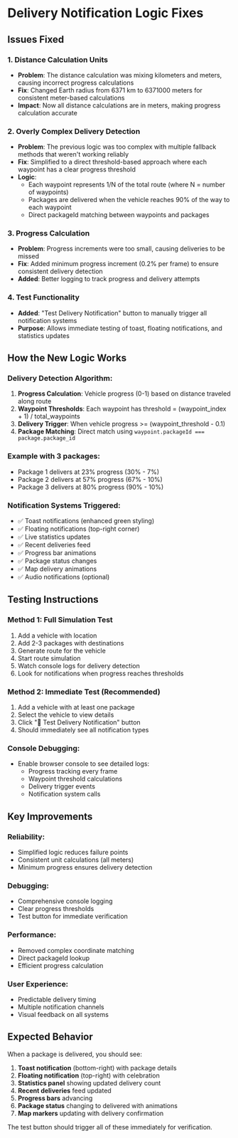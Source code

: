 # Delivery Notification Logic Fixes

## Issues Fixed

### 1. **Distance Calculation Units**
- **Problem**: The distance calculation was mixing kilometers and meters, causing incorrect progress calculations
- **Fix**: Changed Earth radius from 6371 km to 6371000 meters for consistent meter-based calculations
- **Impact**: Now all distance calculations are in meters, making progress calculation accurate

### 2. **Overly Complex Delivery Detection**
- **Problem**: The previous logic was too complex with multiple fallback methods that weren't working reliably
- **Fix**: Simplified to a direct threshold-based approach where each waypoint has a clear progress threshold
- **Logic**: 
  - Each waypoint represents 1/N of the total route (where N = number of waypoints)
  - Packages are delivered when the vehicle reaches 90% of the way to each waypoint
  - Direct packageId matching between waypoints and packages

### 3. **Progress Calculation**
- **Problem**: Progress increments were too small, causing deliveries to be missed
- **Fix**: Added minimum progress increment (0.2% per frame) to ensure consistent delivery detection
- **Added**: Better logging to track progress and delivery attempts

### 4. **Test Functionality**
- **Added**: "Test Delivery Notification" button to manually trigger all notification systems
- **Purpose**: Allows immediate testing of toast, floating notifications, and statistics updates

## How the New Logic Works

### **Delivery Detection Algorithm:**

1. **Progress Calculation**: Vehicle progress (0-1) based on distance traveled along route
2. **Waypoint Thresholds**: Each waypoint has threshold = (waypoint_index + 1) / total_waypoints
3. **Delivery Trigger**: When vehicle progress >= (waypoint_threshold - 0.1)
4. **Package Matching**: Direct match using `waypoint.packageId === package.package_id`

### **Example with 3 packages:**
- Package 1 delivers at 23% progress (30% - 7%)
- Package 2 delivers at 57% progress (67% - 10%) 
- Package 3 delivers at 80% progress (90% - 10%)

### **Notification Systems Triggered:**
- ✅ Toast notifications (enhanced green styling)
- ✅ Floating notifications (top-right corner)
- ✅ Live statistics updates
- ✅ Recent deliveries feed
- ✅ Progress bar animations
- ✅ Package status changes
- ✅ Map delivery animations
- ✅ Audio notifications (optional)

## Testing Instructions

### **Method 1: Full Simulation Test**
1. Add a vehicle with location
2. Add 2-3 packages with destinations
3. Generate route for the vehicle
4. Start route simulation
5. Watch console logs for delivery detection
6. Look for notifications when progress reaches thresholds

### **Method 2: Immediate Test (Recommended)**
1. Add a vehicle with at least one package
2. Select the vehicle to view details
3. Click "🧪 Test Delivery Notification" button
4. Should immediately see all notification types

### **Console Debugging:**
- Enable browser console to see detailed logs:
  - Progress tracking every frame
  - Waypoint threshold calculations
  - Delivery trigger events
  - Notification system calls

## Key Improvements

### **Reliability:**
- Simplified logic reduces failure points
- Consistent unit calculations (all meters)
- Minimum progress ensures delivery detection

### **Debugging:**
- Comprehensive console logging
- Clear progress thresholds
- Test button for immediate verification

### **Performance:**
- Removed complex coordinate matching
- Direct packageId lookup
- Efficient progress calculation

### **User Experience:**
- Predictable delivery timing
- Multiple notification channels
- Visual feedback on all systems

## Expected Behavior

When a package is delivered, you should see:
1. **Toast notification** (bottom-right) with package details
2. **Floating notification** (top-right) with celebration
3. **Statistics panel** showing updated delivery count
4. **Recent deliveries** feed updated
5. **Progress bars** advancing
6. **Package status** changing to delivered with animations
7. **Map markers** updating with delivery confirmation

The test button should trigger all of these immediately for verification.